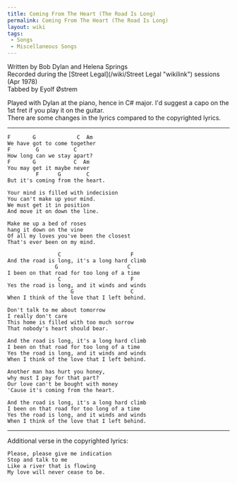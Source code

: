 ```yaml
---
title: Coming From The Heart (The Road Is Long)
permalink: Coming From The Heart (The Road Is Long)
layout: wiki
tags:
 - Songs
 - Miscellaneous Songs
---
```


Written by Bob Dylan and Helena Springs  
Recorded during the [Street Legal](/wiki/Street Legal "wikilink") sessions
(Apr 1978)  
Tabbed by Eyolf Østrem

Played with Dylan at the piano, hence in C\# major. I'd suggest a capo
on the 1st fret if you play it on the guitar.  
There are some changes in the lyrics compared to the copyrighted lyrics.

* * * * *

    F       G             C  Am
    We have got to come together
    F        G           C
    How long can we stay apart?
    F       G            C  Am
    You may get it maybe never
             F      G        C
    But it's coming from the heart.

    Your mind is filled with indecision
    You can't make up your mind.
    We must get it in position
    And move it on down the line.

    Make me up a bed of roses
    hang it down on the vine
    Of all my loves you've been the closest
    That's ever been on my mind.

                    C                      F
    And the road is long, it's a long hard climb
                   G                      C
    I been on that road for too long of a time
                    C                      F
    Yes the road is long, and it winds and winds
                        G                  C
    When I think of the love that I left behind.

    Don't talk to me about tomorrow
    I really don't care
    This home is filled with too much sorrow
    That nobody's heart should bear.

    And the road is long, it's a long hard climb
    I been on that road for too long of a time
    Yes the road is long, and it winds and winds
    When I think of the love that I left behind.

    Another man has hurt you honey,
    why must I pay for that part?
    Our love can't be bought with money
    'Cause it's coming from the heart.

    And the road is long, it's a long hard climb
    I been on that road for too long of a time
    Yes the road is long, and it winds and winds
    When I think of the love that I left behind.

* * * * *

Additional verse in the copyrighted lyrics:

    Please, please give me indication
    Stop and talk to me
    Like a river that is flowing
    My love will never cease to be.
